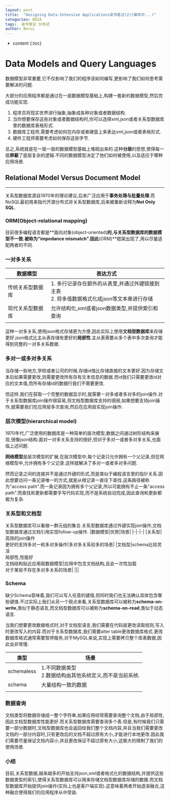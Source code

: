 ```yaml
---
layout: post
title:  "Designing Data-Intensive Applications读书笔记(2)(编写中...)"
categories: DDIA
tags:  读书笔记 分布式
author: Borui
---
```


* content
{:toc}

# Data Models and Query Languages
数据模型非常重要,它不仅影响了我们的程序该如何编写,更影响了我们如何思考需要解决的问题.

大部分的应用程序都是通过在一层数据模型基础上,构建一套新的数据模型,然后完成功能实现.

1. 程序员将现实世界进行抽象,抽象成各种对象或者数据结构.
2. 当你想要保存这些对象或者数据结构时,你可以选择xml,json或者关系型数据库里的数据库表格形式.
3. 数据库工程师,需要考虑如何在内存或者硬盘上来表达xml,json或者表格形式.
4. 硬件工程师需要考虑如何保存这些字节.

总之,系统就是在一层一层的数据模型基础上堆砌出来的.这种**分层**的思想,使得每一层**屏蔽**了底层复杂的逻辑.不同的数据模型决定了他们如何被使用,以及适应于哪种应用场景.

## Relational Model Versus Document Model
---
关系型数据库源自1970年的理论建议,后来广泛应用于**事务处理与批量处理**.而NoSQL最初用来指代开源分布式非关系型数据库,后来被重新诠释为**Not Only SQL**.

### ORM(Object-relational mapping)
目前很多编程语言都是**面向对象(object-oriented)**的,与关系型数据库的数据模型不一致.被称为"impedance mismatch".因此**(ORM)**框架出现了,用以尽量适配两者的不同.

### 一对多关系
|数据模型|表达方式|
|-|-|
|传统关系型数据库|1. 多行记录存在额外的从表里,并通过外键链接到主表<br/>2. 将多值数据格式化成json等文本串进行存储|
|现代关系型数据库|允许结构化,xml或者json数据类型,并提供索引和查询|
|||
这种一对多关系,使用json格式存储更为方便,因此实际上使用**文档型数据库**来存储更好.json格式比主从表存储有更好的**局部性**.主从表需要从多个表中多次查询才能得到完整的一对多关系数据.

### 多对一或多对多关系
当存储一些地方,学校或者公司的时候,存储id值比存储直接的文本更好.因为存储文本后如果需要更改,则需要更改所有存有文本信息的数据.而id我们只需要更改id对应的文本值,而所有存储id的数据行我们不需要更改.

但这样,我们在获取一个完整的数据显示时,就需要一对多或者多对多的join操作.对于关系型数据库join操作很容易,但文档型数据库支持的很弱,如果想要支持join操作,就需要我们在应用层多次查询,然后在应用层实现join操作.

### 层次模型(hierarchical model)
1970年代,广泛使用的数据库是一种简单的层次模型,数据之间通过树形结构来展现,很像json结构.面对一对多关系支持的很好,但对于多对一或者多对多关系,也面临上述问题.

**网络模型**是层次模型的扩展,在层次模型中,每个记录只允许拥有一个父记录,但在网络模型中,允许拥有多个父记录.这样就解决了多对一或者多对多问题.

然而记录之间的连接并不是通过外键的形式,而是类似于编程语言里的指针关系.因此想要访问一条记录唯一的方式,就是从根记录一直往下查找.这条路径被称为"access path".而一条记录因为拥有多个父记录,所以可能拥有不止一条"access path".而查找和更新都需要手写代码实现,而不是系统自动完成,因此查询和更新都极为复杂.

### 关系型和文档型
关系型数据库可以看做一群元组的集合.关系型数据库通过外键实现join操作,文档型数据库通过文档引用实现follow-up操作.
|数据模型|优势|场景|
|-|-|-|
|关系型|高效的join操作<br/>更好的支持多对一和多对多操作|多对多关系较多的场景|
|文档型|schema比较灵活<br/>局部性,性能好<br/>文档结构贴近应用层数据模型|应用中包含文档结构,且会一次性加载<br/>对于某些不存在多对多关系的场景|
|||

### Schema
缺少Schema意味着,我们可以写入任意的键值,但同时我们也无法确认具体包含哪些键值.不过实际上我们从另一个观点来看,关系型数据库可以被称为**schema-on-write**,类似于静态语言,而文档型数据库可以被称为**schema-on-read**,类似于动态语言.

当我们想要更改数据格式时,对于文档型语言,我们需要在代码层更改读取规则,写入时更改写入的内容.而对于关系型数据库,我们需要alter table更改数据库格式.更改数据库格式通常需要暂停服务,对于MySQL来说,实现上需要拷贝整个库表数据,因此会非常慢.

|类型|场景|
|-|-|
|schemaless|1.不同数据类型<br>2.数据结构由其他系统定义,而不是当前系统.|
|schema|大量结构一致的数据|
|||

### 数据查询
文档类型将数据存储成一整个字符串,如果应用经常需要查询整个文档,由于局部性,因此文档型数据库性能更好.而关系型数据库需要查询多个表.但是,有时候我们只需要一部分数据时,文档型数据库也会返回给我们整个文档内容,并且当我们需要更改文档的一部分内容时,只有更改后的文档不超过原有大小,才能进行本地更改.因此我们需要尽量保证文档内容小,并且更改保证不超过原有大小,这极大的限制了我们的使用场景.

### 小结
目前,关系型数据,越来越多的开始支持json,xml或者格式化的数据结构,并提供这些数据类型的索引,使得关系型数据库可以用来存储文档型数据库存储的数据.而文档型数据库开始提供join操作(实际上也是客户端实现).这意味着两者开始逐渐融合,这种融合使得我们的应用程序从中受益.

